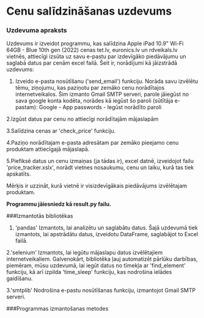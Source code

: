 # Cenu salīdzināšanas uzdevums

### Uzdevuma apraksts

Uzdevums ir izveidot programmu, kas salīdzina Apple iPad 10.9" Wi-Fi 64GB - Blue 10th gen (2022) cenas tet.lv, euronics.lv un rdveikals.lv vietnēs, attiecīgi izsūta uz savu e-pastu par izdevīgāko piedāvājumu un saglabā datus par cenām excel failā. 
Šeit ir, norādījumi kā jāizstrādā uzdevums:

1. Izveido e-pasta nosūtīšanu ('send_email') funkciju. Norāda savu izvēlētu tēmu, ziņojumu, kas paziņotu par zemāko cenu norādītajos internetveikalos. Šim izmanto Gmail SMTP serveri, parole jāiegūst no sava google konta kodēta, norādes kā iegūst šo paroli (sūtītāja e-pastam):
Google - App passwords - Iegūst norādīto paroli

2.Izgūst datus par cenu no attiecīgi norādītajām mājaslapām 

3.Salīdzina cenas ar 'check_price' funkciju.

4.Paziņo norādītajam e-pasta adresātam par zemāko pieejamo cenu produktam attiecīgajā mājaslapā. 

5.Piefiksē datus un cenu izmaiņas (ja tādas ir), excel datnē, izveidojot failu 'price_tracker.xslx', norādt vietnes nosaukumu, cenu un laiku, kurā tas tiek apskatīts.

Mērķis ir uzzināt, kurā vietnē ir visizdevīgākais piedāvājums izvēlētajam produktam.

**Programmu jāiesniedz kā result.py failu.**

###Izmantotās bibliotēkas
1. 'pandas' 
Izmantots, lai analizētu un saglabātu datus. Šajā uzdevumā tiek izmantots, lai apstrādātu datus, izveidotu DataFrame, saglabājot to Excel failā.

2.'selenium'
Izmantots, lai iegūtu mājaslapu datus izvēlētajiem internetveikaliem. Galvenokārt, bibliotēka ļauj automatizēt pārlūku darbības, piemēram, mūsu uzdevumā, lai iegūt datus no tīmekļa ar 'find_element' funkciju, kā arī izpilda 'time_sleep' funkciju, kas nodrošina ielādes gaidīšanu.

3.'smtplib'
Nodrošina e-pastu nosūtīšanas funkciju, izmantojot Gmail SMTP serveri.


###Programmas izmantošanas metodes

